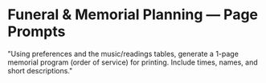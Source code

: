 # Funeral & Memorial Planning — Page Prompts

"Using preferences and the music/readings tables, generate a 1-page memorial program (order of service) for printing. Include times, names, and short descriptions."
